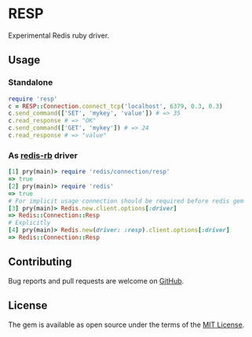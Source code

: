# RESP

Experimental Redis ruby driver.

## Usage

### Standalone

```ruby
require 'resp'
c = RESP::Connection.connect_tcp('localhost', 6379, 0.3, 0.3)
c.send_command(['SET', 'mykey', 'value']) # => 35
c.read_response # => "OK"
c.send_command(['GET', 'mykey']) # => 24
c.read_response # => "value"
```

### As [redis-rb](https://github.com/redis/redis-rb) driver

```ruby
[1] pry(main)> require 'redis/connection/resp'
=> true
[2] pry(main)> require 'redis'
=> true
# For implicit usage connection should be required before redis gem
[3] pry(main)> Redis.new.client.options[:driver]
=> Redis::Connection::Resp
# Explicitly
[4] pry(main)> Redis.new(driver: :resp).client.options[:driver]
=> Redis::Connection::Resp
```


## Contributing

Bug reports and pull requests are welcome on [GitHub](https://github.com/etehtsea/resp-rb).


## License

The gem is available as open source under the terms of the [MIT License](http://opensource.org/licenses/MIT).
